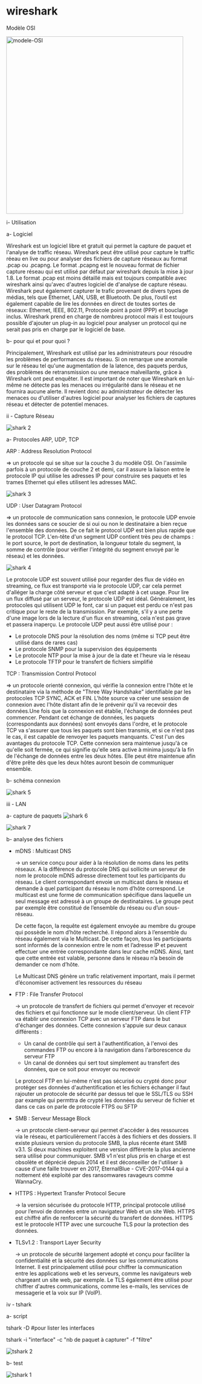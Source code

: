 # wireshark

Modèle OSI

<img width="469" alt="modele-OSI" src="https://github.com/user-attachments/assets/32db09bc-4aa9-410e-9f90-a3955442526f" />



i- Utilisation 

  a- Logiciel
  
   Wireshark est un logiciel libre et gratuit qui permet la capture de paquet et l'analyse de traffic réseau. Wireshark peut être utilisé pour capture le traffic réeau en live ou pour analyser des fichiers de capture réseaux au format .pcap ou .pcapng. 
   Le format .pcapng est le nouveau format de fichier capture réseau qui est utilisé par défaut par wireshark depuis la mise à jour 1.8. Le format .pcap est moins détaillé mais est toujours compatible avec wireshark ainsi qu'avec d'autres logiciel de d'analyse de capture réseau.
   Wireshark peut également capturer le trafic provenant de divers types de médias, tels que Ethernet, LAN, USB, et Bluetooth. De plus, l’outil est également capable de lire les données en direct de toutes sortes de réseaux: Ethernet, IEEE, 802.11, Protocole point à point (PPP) et bouclage inclus.
   Wireshark prend en charge de nombreu protocol mais il est toujours possible d'ajouter un plug-in au logiciel pour analyser un protocol qui ne serait pas pris en charge par le logiciel de base. 
  
  b- pour qui et pour quoi ? 
  
Principalement, Wireshark est utilisé par les administrateurs pour résoudre les problèmes de performances du réseau. Si on remarque une anomalie sur le réseau tel qu'une augmentation de la latence, des paquets perdus, des problèmes de retransmission ou une menace malveillante, grâce à Wireshark ont peut enquêter. Il est important de noter que Wireshark en lui-même ne détecte pas les menaces ou irrégularité dans le réseau et ne fournira aucune alerte. Il revient donc au administrateur de détecter les menaces ou d'utiliser d'autres logiciel pour analyser les fichiers de captures réseau et détecter de potentiel menaces. 
  
ii - Capture Réseau 

![shark 2](https://github.com/user-attachments/assets/f62ef59a-40c3-4b5a-9ba0-057f8c307fe9)


  a- Protocoles ARP, UDP, TCP
  
  ARP : Address Resolution Protocol
  
  => un protocole qui se situe sur la couche 3 du modèle OSI. On l'assimile parfois à un protocole de couche 2 et demi, car il assure la liaison entre le protocole IP qui utilise les adresses IP pour construire ses paquets et les trames Ethernet qui elles utilisent les adresses MAC.
 
  ![shark 3](https://github.com/user-attachments/assets/81b78ecd-b7da-4389-976e-30e0ce8cd45e)

  UDP : User Datagram Protocol

  => un protocole de communication sans connexion, le protocole UDP envoie les données sans ce soucier de si oui ou non le destinataire a bien reçue l'ensemble des données. 
  De ce fait le protocol UDP est bien plus rapide que le protocol TCP. L'en-tête d'un segment UDP contient très peu de champs : le port source, le port de destination, la longueur totale du segment, la somme de contrôle (pour vérifier l'intégrité du segment envoyé par le réseau) et les données.

  ![shark 4](https://github.com/user-attachments/assets/1fae14ad-6183-46b8-9c9c-2e31072bebeb)

Le protocole UDP est souvent utilisé pour regarder des flux de vidéo en streaming, ce flux est transporté via le protocole UDP, car cela permet d'alléger la charge côté serveur et que c'est adapté à cet usage. Pour lire un flux diffusé par un serveur, le protocole UDP est idéal. Généralement, les protocoles qui utilisent UDP le font, car si un paquet est perdu ce n'est pas critique pour le reste de la transmission. Par exemple, s'il y a une perte d'une image lors de la lecture d'un flux en streaming, cela n'est pas grave et passera inaperçu.
Le protocole UDP peut aussi être utilisé pour :

- Le protocole DNS pour la résolution des noms (même si TCP peut être utilisé dans de rares cas)
- Le protocole SNMP pour la supervision des équipements
- Le protocole NTP pour la mise à jour de la date et l'heure via le réseau
- Le protocole TFTP pour le transfert de fichiers simplifié


TCP : Transmission Control Protocol

  => un protocole orienté connexion, qui vérifie la connexion entre l'hôte et le destinataire via la méthode de "Three Way Handshake" identifiable par les protocoles TCP SYNC, ACK et FIN. L'hôte source va créer une session de connexion avec l'hôte distant afin de le prévenir qu'il va recevoir des données.Une fois que la connexion est établie, l'échange de  données peut commencer. Pendant cet échange de données, les paquets (correspondants aux données) sont envoyés dans l'ordre, et le protocole TCP va s'assurer que tous les paquets sont bien transmis, et si ce n'est pas le cas, il est capable de renvoyer les paquets manquants. C'est l'un des avantages du protocole TCP.
Cette connexion sera maintenue jusqu'à ce qu'elle soit fermée, ce qui signifie qu'elle sera active à minima jusqu'à la fin de l'échange de données entre les deux hôtes. Elle peut être maintenue afin d'être prête dès que les deux hôtes auront besoin de communiquer ensemble.
  
  
  b- schéma connexion 

![shark 5](https://github.com/user-attachments/assets/7e2b72c9-9ad8-45f8-869d-ac313c4a8ec7)

  
iii - LAN 
  
  a- capture de paquets 
   ![shark 6](https://github.com/user-attachments/assets/320b210e-ee1d-434f-8d94-5eac9ea70be2)
   
   ![shark 7](https://github.com/user-attachments/assets/9aa7b38a-b89f-487c-8d99-ff2254d65685)
  
  b- analyse des fichiers
  - mDNS : Multicast DNS

    -> un service conçu pour aider à la résolution de noms dans les petits réseaux. A la différence du protocole DNS qui sollicite un serveur de nom
    le protocole mDNS adresse directement tout les participants du réseau. Le client correspondant envoie un multicast dans le réseau et demande à quel participant du réseau le nom d’hôte correspond. Le multicast est une forme de communication spécifique dans laquelle un seul message est adressé à un groupe de destinataires. Le groupe peut par exemple être constitué de l’ensemble du réseau ou d’un sous-réseau.

    De cette façon, la requête est également envoyée au membre du groupe qui possède le nom d’hôte recherché. Il répond alors à l’ensemble du réseau également via le Multicast. De cette façon, tous les participants sont informés de la connexion entre le nom et l’adresse IP et peuvent effectuer une entrée correspondante dans leur cache mDNS. Ainsi, tant que cette entrée est valable, personne dans le réseau n’a besoin de demander ce nom d’hôte.

    Le Multicast DNS génère un trafic relativement important, mais il permet d’économiser activement les ressources du réseau
  - FTP : File Transfer Protocol

    -> un protocole de transfert de fichiers qui permet d'envoyer et recevoir des fichiers et qui fonctionne sur le mode client/serveur. Un client FTP va établir une connexion TCP avec un serveur FTP dans le but d'échanger des données.
    Cette connexion s'appuie sur deux canaux différents :

    - Un canal de contrôle qui sert à l'authentification, à l'envoi des commandes FTP ou encore à la navigation dans l'arborescence du serveur FTP
    - Un canal de données qui sert tout simplement au transfert des données, que ce soit pour envoyer ou recevoir
   
    Le protocol FTP en lui-même n'est pas sécurisé ou crypté donc pour protéger ses données d'authentification et les fichiers échanger
    il faut rajouter un protocole de sécurité par dessus tel que le SSL/TLS ou SSH par example qui permttra de crypté les données du serveur de fichier et dans ce cas on parle de protocole FTPS ou SFTP


  - SMB : Serveur Message Block
    
    -> un protocole client-serveur qui permet d'accéder à des ressources via le réseau, et particulièrement l'accès à des fichiers et des dossiers. Il existe plusieurs version du protocole SMB, la plus récente étant SMB v3.1. Si deux machines exploitent une version différente la plus ancienne sera utilisé pour communiquer. SMB v1 n'est plus pris en charge et est obsolète et déprécié depuis 2014 et il est déconseiller de l'utiliser à cause d'une faille trouver en 2017, EternalBlue - CVE-2017-0144 qui a nottement été exploité par des ransomwares ravageurs comme WannaCry. 
    

  - HTTPS : Hypertext Transfer Protocol Secure

    ->  la version sécurisée du protocole HTTP, principal protocole utilisé pour l’envoi de données entre un navigateur Web et un site Web. HTTPS est chiffré afin de renforcer la sécurité du transfert de données. HTTPS est le protocole HTTP avec une surcouche TLS pour la protection des données.
  - TLSv1.2 : Transport Layer Security

    -> un protocole de sécurité largement adopté et conçu pour faciliter la confidentialité et la sécurité des données sur les communications Internet. Il est principalement utilisé pour chiffrer la communication entre les applications web et les serveurs, comme les navigateurs web chargeant un site web, par exemple. Le TLS également être utilisé pour chiffrer d'autres communications, comme les e-mails, les services de messagerie et la voix sur IP (VoIP).
  
  
iv - tshark 

  a- script
  
  tshark -D #pour lister les interfaces
  
  tshark -i "interface" -c "nb de paquet à capturer" -f "filtre"

  ![tshark 2](https://github.com/user-attachments/assets/69b0d831-0d98-4677-aa48-594b2157f5d8)

  
  b- test

  ![tshark 1](https://github.com/user-attachments/assets/b670c581-6455-4fdb-ab9f-280eeda82c0c)

